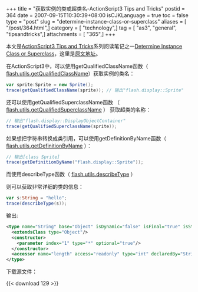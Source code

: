 +++
title = "获取实例的类或超类名-ActionScript3 Tips and Tricks"
postid = 364
date = 2007-09-15T10:30:39+08:00
isCJKLanguage = true
toc = false
type = "post"
slug = "determine-instance-class-or-superclass"
aliases = [ "/post/364.html",]
category = [ "technology",]
tag = [ "as3", "general", "tipsandtricks",]
attachments = [ "365",]
+++


本文是[ActionScript3 Tips and Tricks](http://www.kirupa.com/forum/showthread.php?t=223798)系列阅读笔记之一[Determine Instance Class or Superclass](http://www.kirupa.com/forum/showthread.php?p=1902564#post1902564)，这里是[原文地址](http://www.kirupa.com/forum/showthread.php?p=1902564#post1902564)。

在ActionScript3中，可以使用getQualifiedClassName函数（ [flash.utils.getQualifiedClassName](http://livedocs.macromedia.com/flex/2/langref/flash/utils/package.html#getQualifiedClassName())）获取实例的类名：

``` ActionScript
var sprite:Sprite = new Sprite();
trace(getQualifiedClassName(sprite)); // 输出"flash.display::Sprite"
```

还可以使用getQualifiedSuperclassName函数 （ [flash.utils.getQualifiedSuperclassName](http://livedocs.macromedia.com/flex/2/langref/flash/utils/package.html#getQualifiedSuperclassName()) ） 获取超类的名称：

``` ActionScript
// 输出"flash.display::DisplayObjectContainer"
trace(getQualifiedSuperclassName(sprite)); 
```

<!--more-->

如果想把字符串转换成类引用，可以使用getDefinitionByName函数（ [flash.utils.getDefinitionByName](http://livedocs.macromedia.com/flex/2/langref/flash/utils/package.html#getDefinitionByName()) ）：

``` ActionScript
// 输出[class Sprite]
trace(getDefinitionByName("flash.display::Sprite")); 
```

而使用describeType函数（ [flash.utils.describeType](http://livedocs.macromedia.com/flex/2/langref/flash/utils/package.html#describeType()) ）

则可以获取非常详细的类的信息：

``` ActionScript
var s:String = "hello";
trace(describeType(s));
```

输出:

``` xml
<type name="String" base="Object" isDynamic="false" isFinal="true" isStatic="false">
  <extendsClass type="Object"/>
  <constructor>
    <parameter index="1" type="*" optional="true"/>
  </constructor>
  <accessor name="length" access="readonly" type="int" declaredBy="String"/>
</type>
```

下载源文件：  

{{< download 129 >}}

